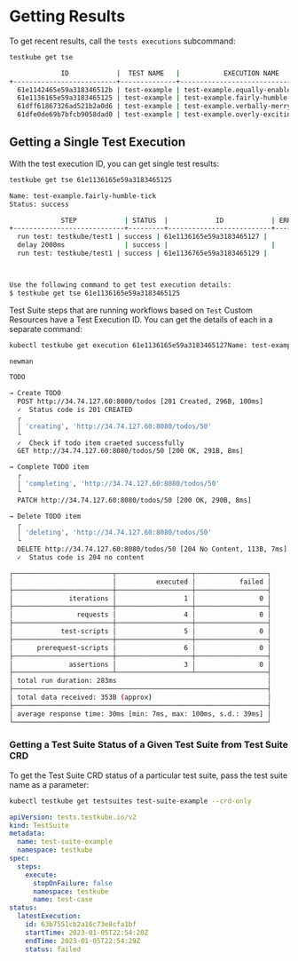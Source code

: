 # Getting Results

To get recent results, call the `tests executions` subcommand:

```sh
testkube get tse
```

```sh title="Expected output:"
             ID            |  TEST NAME   |           EXECUTION NAME            | STATUS  | STEPS
+--------------------------+--------------+-------------------------------------+---------+-------+
  61e1142465e59a318346512b | test-example | test-example.equally-enabled-heron  | success |     3
  61e1136165e59a3183465125 | test-example | test-example.fairly-humble-tick     | success |     3
  61dff61867326ad521b2a0d6 | test-example | test-example.verbally-merry-hagfish | success |     3
  61dfe0de69b7bfcb9058dad0 | test-example | test-example.overly-exciting-krill  | success |     3

```

## Getting a Single Test Execution

With the test execution ID, you can get single test results:

```sh
testkube get tse 61e1136165e59a3183465125
```

```sh title="Expected output:"
Name: test-example.fairly-humble-tick
Status: success

             STEP            | STATUS  |            ID            | ERROR
+----------------------------+---------+--------------------------+-------+
  run test: testkube/test1 | success | 61e1136165e59a3183465127 |
  delay 2000ms               | success |                          |
  run test: testkube/test1 | success | 61e1136765e59a3183465129 |



Use the following command to get test execution details:
$ testkube get tse 61e1136165e59a3183465125
```

Test Suite steps that are running workflows based on `Test` Custom Resources have a Test Execution ID. You can get the details of each in a separate command:

```sh
kubectl testkube get execution 61e1136165e59a3183465127Name: test-example-test1, Status: success, Duration: 4.677s

newman

TODO

→ Create TODO
  POST http://34.74.127.60:8080/todos [201 Created, 296B, 100ms]
  ✓  Status code is 201 CREATED
  ┌
  │ 'creating', 'http://34.74.127.60:8080/todos/50'
  └
  ✓  Check if todo item craeted successfully
  GET http://34.74.127.60:8080/todos/50 [200 OK, 291B, 8ms]

→ Complete TODO item
  ┌
  │ 'completing', 'http://34.74.127.60:8080/todos/50'
  └
  PATCH http://34.74.127.60:8080/todos/50 [200 OK, 290B, 8ms]

→ Delete TODO item
  ┌
  │ 'deleting', 'http://34.74.127.60:8080/todos/50'
  └
  DELETE http://34.74.127.60:8080/todos/50 [204 No Content, 113B, 7ms]
  ✓  Status code is 204 no content

┌─────────────────────────┬───────────────────┬──────────────────┐
│                         │          executed │           failed │
├─────────────────────────┼───────────────────┼──────────────────┤
│              iterations │                 1 │                0 │
├─────────────────────────┼───────────────────┼──────────────────┤
│                requests │                 4 │                0 │
├─────────────────────────┼───────────────────┼──────────────────┤
│            test-scripts │                 5 │                0 │
├─────────────────────────┼───────────────────┼──────────────────┤
│      prerequest-scripts │                 6 │                0 │
├─────────────────────────┼───────────────────┼──────────────────┤
│              assertions │                 3 │                0 │
├─────────────────────────┴───────────────────┴──────────────────┤
│ total run duration: 283ms                                      │
├────────────────────────────────────────────────────────────────┤
│ total data received: 353B (approx)                             │
├────────────────────────────────────────────────────────────────┤
│ average response time: 30ms [min: 7ms, max: 100ms, s.d.: 39ms] │
└────────────────────────────────────────────────────────────────┘

```

### Getting a Test Suite Status of a Given Test Suite from Test Suite CRD

To get the Test Suite CRD status of a particular test suite, pass the test suite name as a parameter:

```sh
kubectl testkube get testsuites test-suite-example --crd-only
```

```yaml title="Expected output:"
apiVersion: tests.testkube.io/v2
kind: TestSuite
metadata:
  name: test-suite-example
  namespace: testkube
spec:
  steps:
    execute:
      stopOnFailure: false
      namespace: testkube
      name: test-case
status:
  latestExecution:
    id: 63b7551cb2a16c73e8cfa1bf
    startTime: 2023-01-05T22:54:20Z
    endTime: 2023-01-05T22:54:29Z
    status: failed
```
